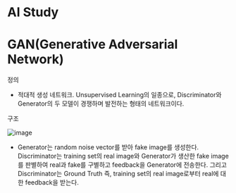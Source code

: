 # AI Study

# GAN(Generative Adversarial Network)

정의
- 적대적 생성 네트워크. Unsupervised Learning의 일종으로, Discriminator와 Generator의 두 모델이 경쟁하며 발전하는 형태의 네트워크이다.

구조

![image](https://user-images.githubusercontent.com/56065194/77943445-2ebfd080-72f8-11ea-9d85-58abab3e5e5a.png)

- Generator는 random noise vector를 받아 fake image를 생성한다. Discriminator는 training set의 real image와 Generator가 생산한 fake image를 판별하여 real과 fake를 구별하고 feedback을 Generator에 전송한다. 그리고 Discriminator는 Ground Truth 즉, training set의 real image로부터 real에 대한 feedback을 받는다.
